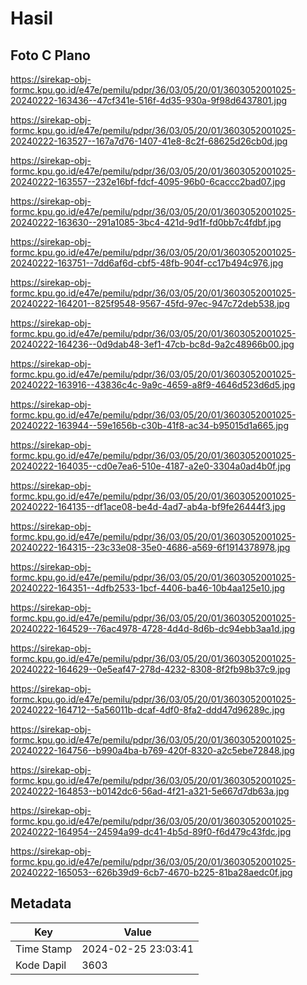 # Hasil

## Foto C Plano

https://sirekap-obj-formc.kpu.go.id/e47e/pemilu/pdpr/36/03/05/20/01/3603052001025-20240222-163436--47cf341e-516f-4d35-930a-9f98d6437801.jpg

https://sirekap-obj-formc.kpu.go.id/e47e/pemilu/pdpr/36/03/05/20/01/3603052001025-20240222-163527--167a7d76-1407-41e8-8c2f-68625d26cb0d.jpg

https://sirekap-obj-formc.kpu.go.id/e47e/pemilu/pdpr/36/03/05/20/01/3603052001025-20240222-163557--232e16bf-fdcf-4095-96b0-6caccc2bad07.jpg

https://sirekap-obj-formc.kpu.go.id/e47e/pemilu/pdpr/36/03/05/20/01/3603052001025-20240222-163630--291a1085-3bc4-421d-9d1f-fd0bb7c4fdbf.jpg

https://sirekap-obj-formc.kpu.go.id/e47e/pemilu/pdpr/36/03/05/20/01/3603052001025-20240222-163751--7dd6af6d-cbf5-48fb-904f-cc17b494c976.jpg

https://sirekap-obj-formc.kpu.go.id/e47e/pemilu/pdpr/36/03/05/20/01/3603052001025-20240222-164201--825f9548-9567-45fd-97ec-947c72deb538.jpg

https://sirekap-obj-formc.kpu.go.id/e47e/pemilu/pdpr/36/03/05/20/01/3603052001025-20240222-164236--0d9dab48-3ef1-47cb-bc8d-9a2c48966b00.jpg

https://sirekap-obj-formc.kpu.go.id/e47e/pemilu/pdpr/36/03/05/20/01/3603052001025-20240222-163916--43836c4c-9a9c-4659-a8f9-4646d523d6d5.jpg

https://sirekap-obj-formc.kpu.go.id/e47e/pemilu/pdpr/36/03/05/20/01/3603052001025-20240222-163944--59e1656b-c30b-41f8-ac34-b95015d1a665.jpg

https://sirekap-obj-formc.kpu.go.id/e47e/pemilu/pdpr/36/03/05/20/01/3603052001025-20240222-164035--cd0e7ea6-510e-4187-a2e0-3304a0ad4b0f.jpg

https://sirekap-obj-formc.kpu.go.id/e47e/pemilu/pdpr/36/03/05/20/01/3603052001025-20240222-164135--df1ace08-be4d-4ad7-ab4a-bf9fe26444f3.jpg

https://sirekap-obj-formc.kpu.go.id/e47e/pemilu/pdpr/36/03/05/20/01/3603052001025-20240222-164315--23c33e08-35e0-4686-a569-6f1914378978.jpg

https://sirekap-obj-formc.kpu.go.id/e47e/pemilu/pdpr/36/03/05/20/01/3603052001025-20240222-164351--4dfb2533-1bcf-4406-ba46-10b4aa125e10.jpg

https://sirekap-obj-formc.kpu.go.id/e47e/pemilu/pdpr/36/03/05/20/01/3603052001025-20240222-164529--76ac4978-4728-4d4d-8d6b-dc94ebb3aa1d.jpg

https://sirekap-obj-formc.kpu.go.id/e47e/pemilu/pdpr/36/03/05/20/01/3603052001025-20240222-164629--0e5eaf47-278d-4232-8308-8f2fb98b37c9.jpg

https://sirekap-obj-formc.kpu.go.id/e47e/pemilu/pdpr/36/03/05/20/01/3603052001025-20240222-164712--5a56011b-dcaf-4df0-8fa2-ddd47d96289c.jpg

https://sirekap-obj-formc.kpu.go.id/e47e/pemilu/pdpr/36/03/05/20/01/3603052001025-20240222-164756--b990a4ba-b769-420f-8320-a2c5ebe72848.jpg

https://sirekap-obj-formc.kpu.go.id/e47e/pemilu/pdpr/36/03/05/20/01/3603052001025-20240222-164853--b0142dc6-56ad-4f21-a321-5e667d7db63a.jpg

https://sirekap-obj-formc.kpu.go.id/e47e/pemilu/pdpr/36/03/05/20/01/3603052001025-20240222-164954--24594a99-dc41-4b5d-89f0-f6d479c43fdc.jpg

https://sirekap-obj-formc.kpu.go.id/e47e/pemilu/pdpr/36/03/05/20/01/3603052001025-20240222-165053--626b39d9-6cb7-4670-b225-81ba28aedc0f.jpg


## Metadata

| Key        | Value               |
| ---------- | ------------------- |
| Time Stamp | 2024-02-25 23:03:41 |
| Kode Dapil | 3603                |



